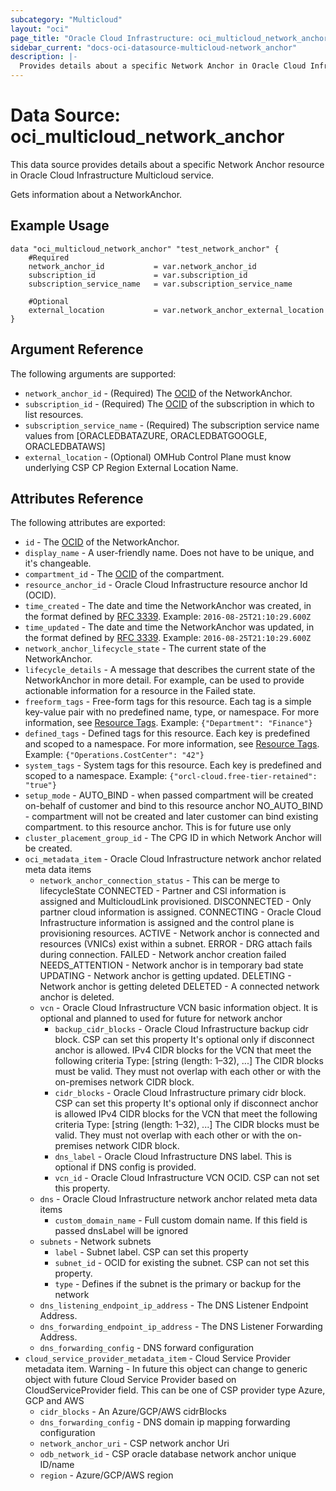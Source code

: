 ```yaml
---
subcategory: "Multicloud"
layout: "oci"
page_title: "Oracle Cloud Infrastructure: oci_multicloud_network_anchor"
sidebar_current: "docs-oci-datasource-multicloud-network_anchor"
description: |-
  Provides details about a specific Network Anchor in Oracle Cloud Infrastructure Multicloud service
---
```


# Data Source: oci_multicloud_network_anchor
This data source provides details about a specific Network Anchor resource in Oracle Cloud Infrastructure Multicloud service.

Gets information about a NetworkAnchor.

## Example Usage

```hcl
data "oci_multicloud_network_anchor" "test_network_anchor" {
	#Required
	network_anchor_id 			= var.network_anchor_id
	subscription_id 			= var.subscription_id
	subscription_service_name 	= var.subscription_service_name

	#Optional
	external_location 			= var.network_anchor_external_location
}
```

## Argument Reference

The following arguments are supported:

* `network_anchor_id` - (Required) The [OCID](https://docs.cloud.oracle.com/iaas/Content/General/Concepts/identifiers.htm) of the NetworkAnchor.
* `subscription_id` - (Required) The [OCID](https://docs.cloud.oracle.com/iaas/Content/General/Concepts/identifiers.htm) of the subscription in which to list resources.
* `subscription_service_name` - (Required) The subscription service name values from [ORACLEDBATAZURE, ORACLEDBATGOOGLE, ORACLEDBATAWS]
* `external_location` - (Optional) OMHub Control Plane must know underlying CSP CP Region External Location Name.


## Attributes Reference

The following attributes are exported:

* `id` - The [OCID](https://docs.cloud.oracle.com/iaas/Content/General/Concepts/identifiers.htm) of the NetworkAnchor.
* `display_name` - A user-friendly name. Does not have to be unique, and it's changeable.
* `compartment_id` - The [OCID](https://docs.cloud.oracle.com/iaas/Content/General/Concepts/identifiers.htm) of the compartment.
* `resource_anchor_id` - Oracle Cloud Infrastructure resource anchor Id (OCID).
* `time_created` - The date and time the NetworkAnchor was created, in the format defined by [RFC 3339](https://tools.ietf.org/html/rfc3339).  Example: `2016-08-25T21:10:29.600Z`
* `time_updated` - The date and time the NetworkAnchor was updated, in the format defined by [RFC 3339](https://tools.ietf.org/html/rfc3339).  Example: `2016-08-25T21:10:29.600Z`
* `network_anchor_lifecycle_state` - The current state of the NetworkAnchor.
* `lifecycle_details` - A message that describes the current state of the NetworkAnchor in more detail. For example, can be used to provide actionable information for a resource in the Failed state.
* `freeform_tags` - Free-form tags for this resource. Each tag is a simple key-value pair with no predefined name, type, or namespace. For more information, see [Resource Tags](https://docs.cloud.oracle.com/iaas/Content/General/Concepts/resourcetags.htm).  Example: `{"Department": "Finance"}`
* `defined_tags` - Defined tags for this resource. Each key is predefined and scoped to a namespace. For more information, see [Resource Tags](https://docs.cloud.oracle.com/iaas/Content/General/Concepts/resourcetags.htm).  Example: `{"Operations.CostCenter": "42"}`
* `system_tags` - System tags for this resource. Each key is predefined and scoped to a namespace.  Example: `{"orcl-cloud.free-tier-retained": "true"}`
* `setup_mode` - AUTO_BIND - when passed compartment will be created on-behalf of customer and bind to this resource anchor NO_AUTO_BIND - compartment will not be created and later customer can bind existing compartment.  to this resource anchor. This is for future use only
* `cluster_placement_group_id` - The CPG ID in which Network Anchor will be created.
* `oci_metadata_item` - Oracle Cloud Infrastructure network anchor related meta data items
	* `network_anchor_connection_status` - This can be merge to lifecycleState CONNECTED - Partner and CSI information is assigned and MulticloudLink provisioned. DISCONNECTED - Only partner cloud information is assigned. CONNECTING - Oracle Cloud Infrastructure information is assigned and the control plane is provisioning resources. ACTIVE - Network anchor is connected and resources (VNICs) exist within a subnet. ERROR - DRG attach fails during connection. FAILED - Network anchor creation failed NEEDS_ATTENTION - Network anchor is in temporary bad state UPDATING - Network anchor is getting updated. DELETING - Network anchor is getting deleted DELETED - A connected network anchor is deleted.
	* `vcn` - Oracle Cloud Infrastructure VCN basic information object. It is optional and planned to used for future for network anchor
		* `backup_cidr_blocks` - Oracle Cloud Infrastructure backup cidr block. CSP can set this property It's optional only if disconnect anchor is allowed. IPv4 CIDR blocks for the VCN that meet the following criteria Type: [string (length: 1–32), ...] The CIDR blocks must be valid. They must not overlap with each other or with the on-premises network CIDR block.
		* `cidr_blocks` - Oracle Cloud Infrastructure primary cidr block. CSP can set this property It's optional only if disconnect anchor is allowed IPv4 CIDR blocks for the VCN that meet the following criteria Type: [string (length: 1–32), ...] The CIDR blocks must be valid. They must not overlap with each other or with the on-premises network CIDR block.
		* `dns_label` - Oracle Cloud Infrastructure DNS label. This is optional if DNS config is provided.
		* `vcn_id` - Oracle Cloud Infrastructure VCN OCID. CSP can not set this property.
	* `dns` - Oracle Cloud Infrastructure network anchor related meta data items
		* `custom_domain_name` - Full custom domain name. If this field is passed dnsLabel will be ignored
	* `subnets` - Network subnets
		* `label` - Subnet label. CSP can set this property
		* `subnet_id` - OCID for existing the subnet. CSP can not set this property.
		* `type` - Defines if the subnet is the primary or backup for the network
	* `dns_listening_endpoint_ip_address` - The DNS Listener Endpoint Address.
	* `dns_forwarding_endpoint_ip_address` - The DNS Listener Forwarding Address.
	* `dns_forwarding_config` - DNS forward configuration
* `cloud_service_provider_metadata_item` - Cloud Service Provider metadata item. Warning - In future this object can change to generic object with future Cloud Service Provider based on  CloudServiceProvider field. This can be one of CSP provider type Azure, GCP and AWS 
	* `cidr_blocks` - An Azure/GCP/AWS cidrBlocks
	* `dns_forwarding_config` - DNS domain ip mapping forwarding configuration
	* `network_anchor_uri` - CSP network anchor Uri
	* `odb_network_id` - CSP oracle database network anchor unique ID/name
	* `region` - Azure/GCP/AWS region

